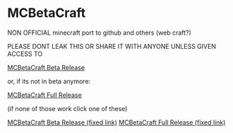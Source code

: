# MCBetaCraft

NON OFFICIAL minecraft port to github and others (web craft?)








PLEASE DONT LEAK THIS OR SHARE IT WITH ANYONE UNLESS GIVEN ACCESS TO





[MCBetaCraft Beta Release](https://mcbetacraft.github.io/beta-releases/beta1.0.5)

or, if its not in beta anymore:

[MCBetaCraft Full Release](https://mcbetacraft.github.io/releases/release)


(if none of those work click one of these)

[MCBetaCraft Beta Release (fixed link)](https://mcbetacraft.github.io/beta-releases/beta1.0.5.html)
[MCBetaCraft Full Release (fixed link)](https://mcbetacraft.github.io/releases/release.html)

